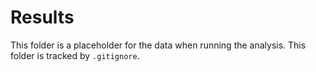 # Results

This folder is a placeholder for the data when running the analysis. This folder is tracked by `.gitignore`.
